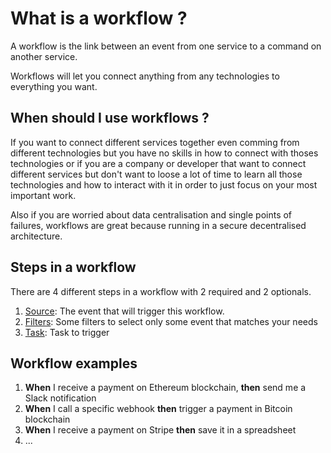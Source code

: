 # What is a workflow ?

A workflow is the link between an event from one service to a command on another service.

Workflows will let you connect anything from any technologies to everything you want.

## When should I use workflows ?

If you want to connect different services together even comming from different technologies but you have no skills in how to connect with thoses technologies or if you are a company or developer that want to connect different services but don't want to loose a lot of time to learn all those technologies and how to interact with it in order to just focus on your most important work. 

Also if you are worried about data centralisation and single points of failures, workflows are great because running in a secure decentralised architecture.

## Steps in a workflow

There are 4 different steps in a workflow with 2 required and 2 optionals.

1. [Source](./source.md): The event that will trigger this workflow. 
2. [Filters](./filters.md): Some filters to select only some event that matches your needs
4. [Task](./task.md): Task to trigger

## Workflow examples

1. **When** I receive a payment on Ethereum blockchain, **then** send me a Slack notification
2. **When** I call a specific webhook **then** trigger a payment in Bitcoin blockchain
3. **When** I receive a payment on Stripe **then** save it in a spreadsheet
4. ...